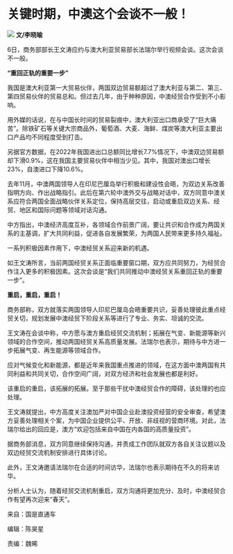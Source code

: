 # 关键时期，中澳这个会谈不一般！

![](https://inews.gtimg.com/news_bt/O605Tv9QlCEOxxOpcZt5AcaxE5mxzevAp7n2L-L6Lizi8AA/1000)
**文/李晓喻**

6日，商务部部长王文涛应约与澳大利亚贸易部长法瑞尔举行视频会谈。这次会谈不一般。

**“重回正轨的重要一步”**

我国是澳大利亚第一大贸易伙伴，两国双边贸易额超过了澳大利亚与第二、第三、第四贸易伙伴的贸易总和。但过去几年，由于种种原因，中澳经贸合作受到不小影响。

用外媒的话说，在与中国长时间的贸易裂痕中，澳大利亚出口商承受了“巨大痛苦”。除铁矿石等关键大宗商品外，葡萄酒、大麦、海鲜、煤炭等澳大利亚主要出口产品均不同程度受到打击。

另据官方数据，在2022年我国进出口总额同比增长7.7%情况下，中澳双边贸易额却下滑0.9%，这在我国主要贸易伙伴中相当少见。其中，我国对澳出口增长23%，自澳进口下降10.6%。

去年11月，中澳两国领导人在印尼巴厘岛举行积极和建设性会晤，为双边关系改善指明方向、作出战略指引。此后在第六轮中澳外交与战略对话中，双方同意中澳关系应符合两国全面战略伙伴关系定位，保持高层交往，启动或重启双边关系、经贸、地区和国际问题等领域对话沟通。

中方指出，中澳经济高度互补，各领域合作前景广阔，要让共识和合作成为两国关系的主基调，扩大共同利益，促进各自发展繁荣，为两国人民带来更多持久福祉。

一系列积极因素作用下，中澳经贸关系迎来新的机遇。

如王文涛所言，当前两国经贸关系正面临重要窗口期，双方应共同努力，为经贸合作注入更多的积极因素。这次会谈是“我们共同推动中澳经贸关系重回正轨的重要一步”。

**重启，重启，重启！**

商务部称，双方就落实两国领导人印尼巴厘岛会晤重要共识，妥善处理彼此重点经贸关切，规划发展中澳经贸下阶段关系等进行了专业、务实、坦诚的交流。

王文涛在会谈中称，中方愿与澳方重启经贸交流机制；拓展在气变、新能源等新兴领域的合作空间，推动两国经贸关系高质量发展。法瑞尔也表示，期待与中方进一步拓展气变、再生能源等领域合作。

应对气候变化和新能源，都是近年来我国重点推进的领域，在这方面中澳两国有共同利益和共同关切，合作空间广阔，对双方经济和社会发展也都是利好。

该重启的重启，该拓展的拓展。至于那些干扰中澳经贸合作的障碍，该处理的也应处理。

王文涛就提出，中方高度关注澳加严对中国企业赴澳投资经营的安全审查，希望澳方妥善处理相关个案，为中国企业提供公平、开放、非歧视的营商环境。对此，法瑞尔给出的回应是，澳方“欢迎包括来自中国在内各国的高质量投资”。

据商务部消息，双方同意继续保持沟通，并责成工作团队就双方各自关注议题以及双边经贸交流机制安排进行具体讨论。

此外，王文涛邀请法瑞尔在合适的时间访华，法瑞尔也表示期待在不久的将来访华。

分析人士认为，随着经贸交流机制重启，双方沟通将更加充分、及时，中澳经贸合作有望再次迎来“春天”。

来自：国是直通车

编辑：陈昊星

责编：魏晞

